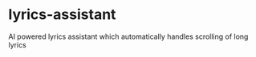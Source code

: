 # lyrics-assistant
AI powered lyrics assistant which automatically handles scrolling of long lyrics
